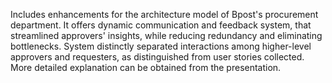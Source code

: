 Includes enhancements for the architecture model of Bpost's procurement department. It offers dynamic communication and feedback system, that streamlined approvers' insights, while reducing redundancy and eliminating bottlenecks. System distinctly separated interactions among higher-level approvers and requesters, as distinguished from user stories collected. More detailed explanation can be obtained from the presentation.
